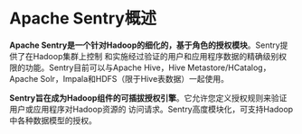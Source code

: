 Apache Sentry概述
================================================================================
**Apache Sentry是一个针对Hadoop的细化的，基于角色的授权模块**。Sentry提供了在Hadoop集群上控制
和实施经过验证的用户和应用程序数据的精确级别权限的功能。Sentry目前可以与Apache Hive，Hive Metastore/HCatalog，
Apache Solr，Impala和HDFS（限于Hive表数据）一起使用。

**Sentry旨在成为Hadoop组件的可插拔授权引擎**。它允许您定义授权规则来验证用户或应用程序对Hadoop资源的
访问请求。Sentry高度模块化，可支持Hadoop中各种数据模型的授权。
